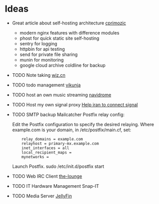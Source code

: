 # Ideas

 - Great article about self-hosting architecture [cprimozic](https://cprimozic.net/blog/my-selfhosted-websites-architecture/)
   - modern nginx features with difference modules
   - phost for quick static site self-hosting
   - sentry for logging
   - httpbin for api testing
   - send for private file sharing
   - munin for monitoring
   - google cloud archive coldline for backup

 - TODO Note taking [wiz.cn](https://www.wiz.cn)
 - TODO todo management [vikunja](https://vikunja.io/docs/)
 - TODO host an own music streaming [navidrome](https://www.navidrome.org/docs/installation/docker/)
 - TODO Host my own signal proxy
   [Help iran to connect signal](https://signal.org/blog/help-iran-reconnect/)

 - TODO SMTP backup Mailcatcher
    Postfix relay config:

    Edit the Postfix configuration to specify the desired relaying. Where example.com is your domain, in /etc/postfix/main.cf, set:
    
    ```
        relay_domains = example.com
        relayhost = primary-mx.example.com
        inet_interfaces = all
        local_recipient_maps =
        mynetworks =
    ```

    Launch Postfix. sudo /etc/init.d/postfix start

 - TODO Web IRC Client [the-lounge](https://github.com/thelounge/thelounge)
 - TODO IT Hardware Management Snap-IT
 - TODO Media Server [JellyFin](https://jellyfin.org)
